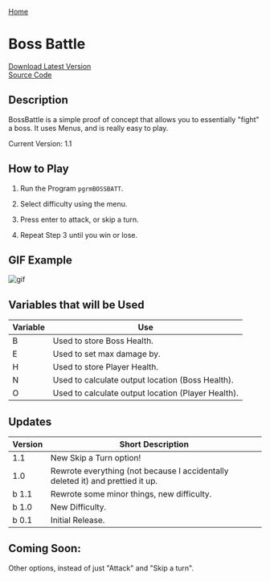 [Home](http://ti84.chew.pw)

# Boss Battle

[Download Latest Version](BOSSBATT.8xp)<br/>
[Source Code](https://github.com/Chewsterchew/Ti84-Programs/blob/master/programs/bossbattle/source-code.txt)

## Description

BossBattle is a simple proof of concept that allows you to essentially "fight" a boss. It uses Menus, and is really easy to play.

Current Version: 1.1

## How to Play

1) Run the Program `pgrmBOSSBATT`.

2) Select difficulty using the menu.

3) Press enter to attack, or skip a turn.

4) Repeat Step 3 until you win or lose.

## GIF Example

![gif](http://files.chew.pw/f985fab6f0fa7a65b4e137d5674fc318.gif)

## Variables that will be Used

| Variable | Use                                                |
| -------- | -------------------------------------------------- |
| B        | Used to store Boss Health.                         |
| E        | Used to set max damage by.                         |
| H        | Used to store Player Health.                       |
| N        | Used to calculate output location (Boss Health).   |
| O        | Used to calculate output location (Player Health). |

## Updates

| Version | Short Description                                                              |
| ------- | ------------------------------------------------------------------------------ |
| 1.1     | New Skip a Turn option!                                                        |
| 1.0     | Rewrote everything (not because I accidentally deleted it) and prettied it up. |
| b 1.1   | Rewrote some minor things, new difficulty.                                     |
| b 1.0   | New Difficulty.                                                                |
| b 0.1   | Initial Release.                                                               |

## Coming Soon:

Other options, instead of just "Attack" and "Skip a turn".
